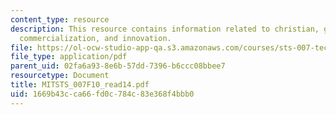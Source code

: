 ```yaml
---
content_type: resource
description: This resource contains information related to christian, globalization,
  commercialization, and innovation.
file: https://ol-ocw-studio-app-qa.s3.amazonaws.com/courses/sts-007-technology-in-history-fall-2010/1669b43cca66fd0c784c83e368f4bbb0_MITSTS_007F10_read14.pdf
file_type: application/pdf
parent_uid: 02fa6a93-8e6b-57dd-7396-b6ccc08bbee7
resourcetype: Document
title: MITSTS_007F10_read14.pdf
uid: 1669b43c-ca66-fd0c-784c-83e368f4bbb0
---
```

